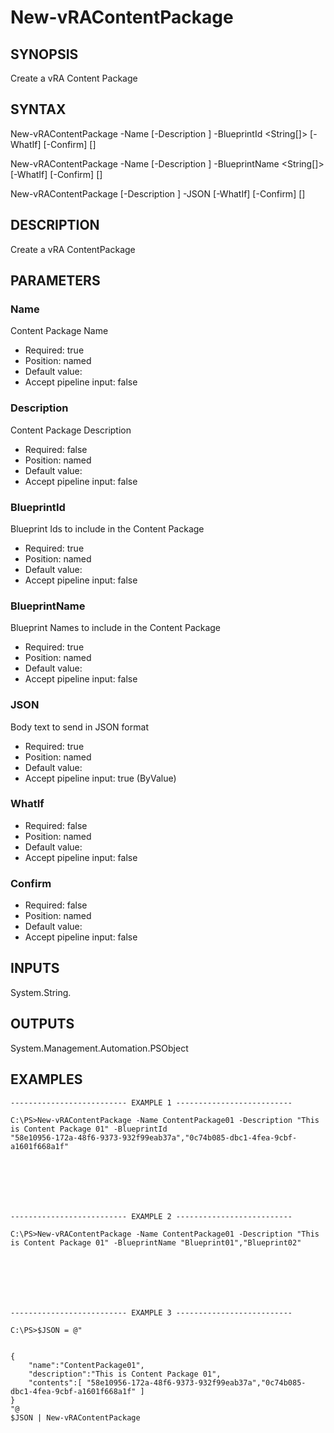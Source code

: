 # New-vRAContentPackage

## SYNOPSIS
    
Create a vRA Content Package

## SYNTAX
 New-vRAContentPackage -Name <String> [-Description <String>] -BlueprintId <String[]> [-WhatIf] [-Confirm] [<CommonParameters>] New-vRAContentPackage -Name <String> [-Description <String>] -BlueprintName <String[]> [-WhatIf] [-Confirm] [<CommonParameters>] New-vRAContentPackage [-Description <String>] -JSON <String> [-WhatIf] [-Confirm] [<CommonParameters>]    

## DESCRIPTION

Create a vRA ContentPackage

## PARAMETERS


### Name

Content Package Name

* Required: true
* Position: named
* Default value: 
* Accept pipeline input: false

### Description

Content Package Description

* Required: false
* Position: named
* Default value: 
* Accept pipeline input: false

### BlueprintId

Blueprint Ids to include in the Content Package

* Required: true
* Position: named
* Default value: 
* Accept pipeline input: false

### BlueprintName

Blueprint Names to include in the Content Package

* Required: true
* Position: named
* Default value: 
* Accept pipeline input: false

### JSON

Body text to send in JSON format

* Required: true
* Position: named
* Default value: 
* Accept pipeline input: true (ByValue)

### WhatIf


* Required: false
* Position: named
* Default value: 
* Accept pipeline input: false

### Confirm


* Required: false
* Position: named
* Default value: 
* Accept pipeline input: false

## INPUTS

System.String.

## OUTPUTS

System.Management.Automation.PSObject

## EXAMPLES
```
-------------------------- EXAMPLE 1 --------------------------

C:\PS>New-vRAContentPackage -Name ContentPackage01 -Description "This is Content Package 01" -BlueprintId 
"58e10956-172a-48f6-9373-932f99eab37a","0c74b085-dbc1-4fea-9cbf-a1601f668a1f"







-------------------------- EXAMPLE 2 --------------------------

C:\PS>New-vRAContentPackage -Name ContentPackage01 -Description "This is Content Package 01" -BlueprintName "Blueprint01","Blueprint02"







-------------------------- EXAMPLE 3 --------------------------

C:\PS>$JSON = @"


{
    "name":"ContentPackage01",
    "description":"This is Content Package 01",
    "contents":[ "58e10956-172a-48f6-9373-932f99eab37a","0c74b085-dbc1-4fea-9cbf-a1601f668a1f" ]
}
"@
$JSON | New-vRAContentPackage
```

